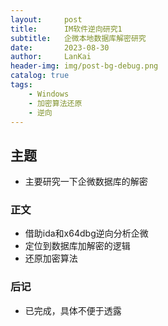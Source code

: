 ```yaml
---
layout:     post
title:      IM软件逆向研究1
subtitle:   企微本地数据库解密研究
date:       2023-08-30
author:     LanKai
header-img: img/post-bg-debug.png
catalog: true
tags:
    - Windows
    - 加密算法还原
    - 逆向
---
```



## 主题
- 主要研究一下企微数据库的解密

### 正文
- 借助ida和x64dbg逆向分析企微
- 定位到数据库加解密的逻辑
- 还原加密算法

### 后记
- 已完成，具体不便于透露
